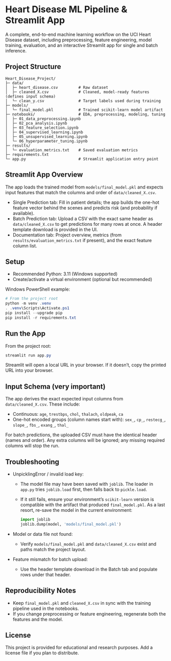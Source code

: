 # Heart Disease ML Pipeline & Streamlit App

A complete, end-to-end machine learning workflow on the UCI Heart Disease dataset, including preprocessing, feature engineering, model training, evaluation, and an interactive Streamlit app for single and batch inference.

## Project Structure

```
Heart_Disease_Project/
├─ data/
│  ├─ heart_disease.csv         # Raw dataset
│  ├─ cleaned_X.csv             # Cleaned, model-ready features (defines input schema)
│  └─ clean_y.csv               # Target labels used during training
├─ models/
│  └─ final_model.pkl           # Trained scikit-learn model artifact
├─ notebooks/                   # EDA, preprocessing, modeling, tuning
│  ├─ 01_data_preprocessing.ipynb
│  ├─ 02_pca_analysis.ipynb
│  ├─ 03_feature_selection.ipynb
│  ├─ 04_supervised_learning.ipynb
│  ├─ 05_unsupervised_learning.ipynb
│  └─ 06_hyperparameter_tuning.ipynb
├─ results/
│  └─ evaluation_metrics.txt    # Saved evaluation metrics
├─ requirements.txt
└─ app.py                       # Streamlit application entry point
```

## Streamlit App Overview

The app loads the trained model from `models/final_model.pkl` and expects input features that match the columns and order of `data/cleaned_X.csv`.

- Single Prediction tab: Fill in patient details; the app builds the one-hot feature vector behind the scenes and predicts risk (and probability if available).
- Batch Prediction tab: Upload a CSV with the exact same header as `data/cleaned_X.csv` to get predictions for many rows at once. A header template download is provided in the UI.
- Documentation tab: Project overview, metrics (from `results/evaluation_metrics.txt` if present), and the exact feature column list.

## Setup

- Recommended Python: 3.11 (Windows supported)
- Create/activate a virtual environment (optional but recommended)

Windows PowerShell example:

```powershell
# From the project root
python -m venv .venv
. .venv\Scripts\Activate.ps1
pip install --upgrade pip
pip install -r requirements.txt
```

## Run the App

From the project root:

```powershell
streamlit run app.py
```

Streamlit will open a local URL in your browser. If it doesn’t, copy the printed URL into your browser.

## Input Schema (very important)

The app derives the exact expected input columns from `data/cleaned_X.csv`. These include:

- Continuous: `age`, `trestbps`, `chol`, `thalach`, `oldpeak`, `ca`
- One-hot encoded groups (column names start with): `sex_`, `cp_`, `restecg_`, `slope_`, `fbs_`, `exang_`, `thal_`

For batch predictions, the uploaded CSV must have the identical header (names and order). Any extra columns will be ignored; any missing required columns will stop the run.

## Troubleshooting

- UnpicklingError / invalid load key:

  - The model file may have been saved with `joblib`. The loader in `app.py` tries `joblib.load` first, then falls back to `pickle.load`.
  - If it still fails, ensure your environment’s `scikit-learn` version is compatible with the artifact that produced `final_model.pkl`. As a last resort, re-save the model in the current environment:

    ```python
    import joblib
    joblib.dump(model, 'models/final_model.pkl')
    ```

- Model or data file not found:

  - Verify `models/final_model.pkl` and `data/cleaned_X.csv` exist and paths match the project layout.

- Feature mismatch for batch upload:
  - Use the header template download in the Batch tab and populate rows under that header.

## Reproducibility Notes

- Keep `final_model.pkl` and `cleaned_X.csv` in sync with the training pipeline used in the notebooks.
- If you change preprocessing or feature engineering, regenerate both the features and the model.

## License

This project is provided for educational and research purposes. Add a license file if you plan to distribute.
